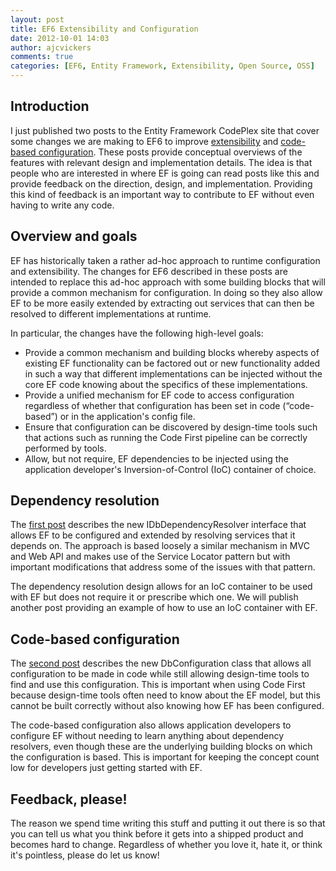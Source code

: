 ```yaml
---
layout: post
title: EF6 Extensibility and Configuration
date: 2012-10-01 14:03
author: ajcvickers
comments: true
categories: [EF6, Entity Framework, Extensibility, Open Source, OSS]
---
```

<h2>Introduction</h2>
I just published two posts to the Entity Framework CodePlex site that cover some changes we are making to EF6 to improve <a href="http://entityframework.codeplex.com/wikipage?title=EF%20Configuration%20and%20Extensibility">extensibility</a> and <a href="http://entityframework.codeplex.com/wikipage?title=Code-based%20Configuration">code-based configuration</a>. These posts provide conceptual overviews of the features with relevant design and implementation details. The idea is that people who are interested in where EF is going can read posts like this and provide feedback on the direction, design, and implementation. Providing this kind of feedback is an important way to contribute to EF without even having to write any code.
<h2>Overview and goals</h2>
EF has historically taken a rather ad-hoc approach to runtime configuration and extensibility. The changes for EF6 described in these posts are intended to replace this ad-hoc approach with some building blocks that will provide a common mechanism for configuration. In doing so they also allow EF to be more easily extended by extracting out services that can then be resolved to different implementations at runtime.

In particular, the changes have the following high-level goals:
<ul>
	<li>Provide a common mechanism and building blocks whereby aspects of existing EF functionality can be factored out or new functionality added in such a way that different implementations can be injected without the core EF code knowing about the specifics of these implementations.</li>
	<li>Provide a unified mechanism for EF code to access configuration regardless of whether that configuration has been set in code (“code-based”) or in the application's config file.</li>
	<li>Ensure that configuration can be discovered by design-time tools such that actions such as running the Code First pipeline can be correctly performed by tools.</li>
	<li>Allow, but not require, EF dependencies to be injected using the application developer's Inversion-of-Control (IoC) container of choice.</li>
</ul>
<h2>Dependency resolution</h2>
The <a href="http://entityframework.codeplex.com/wikipage?title=EF%20Configuration%20and%20Extensibility">first post</a> describes the new IDbDependencyResolver interface that allows EF to be configured and extended by resolving services that it depends on. The approach is based loosely a similar mechanism in MVC and Web API and makes use of the Service Locator pattern but with important modifications that address some of the issues with that pattern.

The dependency resolution design allows for an IoC container to be used with EF but does not require it or prescribe which one. We will publish another post providing an example of how to use an IoC container with EF.
<h2>Code-based configuration</h2>
The <a href="http://entityframework.codeplex.com/wikipage?title=Code-based%20Configuration">second post</a> describes the new DbConfiguration class that allows all configuration to be made in code while still allowing design-time tools to find and use this configuration. This is important when using Code First because design-time tools often need to know about the EF model, but this cannot be built correctly without also knowing how EF has been configured.

The code-based configuration also allows application developers to configure EF without needing to learn anything about dependency resolvers, even though these are the underlying building blocks on which the configuration is based. This is important for keeping the concept count low for developers just getting started with EF.
<h2>Feedback, please!</h2>
The reason we spend time writing this stuff and putting it out there is so that you can tell us what you think before it gets into a shipped product and becomes hard to change. Regardless of whether you love it, hate it, or think it's pointless, please do let us know!
